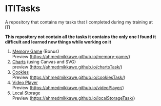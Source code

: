 # ITITasks
A repository that contains my tasks that I completed during my training at ITI  

**This repository not contain all the tasks it contains the only one I found it difficult and learned new things while working on it**
1. [Memory Game](https://github.com/AhmedMikkawe/memory-game) (Bonus)  
   Preview (https://ahmedmikkawe.github.io/memory-game/)
3. [Charts](https://github.com/AhmedMikkawe/chartsTask) (using Canvas and SVG)  
   preview (https://ahmedmikkawe.github.io/chartsTask/)
3. [Cookies](https://github.com/AhmedMikkawe/cookiesTask)  
   Preview (https://ahmedmikkawe.github.io/cookiesTask/)
5. [Video Player](https://github.com/AhmedMikkawe/videoPlayer)  
   Preview (https://ahmedmikkawe.github.io/videoPlayer/)
6. [Local Storage](https://github.com/AhmedMikkawe/localStorageTask)  
   Preview (https://ahmedmikkawe.github.io/localStorageTask/)
